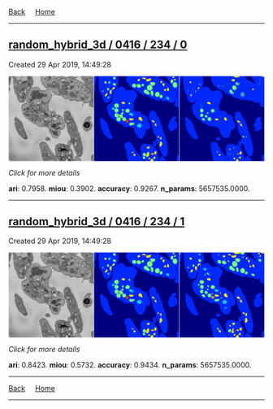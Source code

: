 
[Back](..)&nbsp;&nbsp;&nbsp;&nbsp;&nbsp;[Home](https://leapmanlab.github.io/snapshots)

---

<div class="summary"><a href="0"><h2>random_hybrid_3d / 0416 / 234 / 0</h2></a><p>Created 29 Apr 2019, 14:49:28
</p><a href="0"><img src="0/media/summary.png" align="center"></a><p>
<i>Click for more details</i>
</p></div>

**ari**: 0.7958. **miou**: 0.3902. **accuracy**: 0.9267. **n_params**: 5657535.0000. 

---

<div class="summary"><a href="1"><h2>random_hybrid_3d / 0416 / 234 / 1</h2></a><p>Created 29 Apr 2019, 14:49:28
</p><a href="1"><img src="1/media/summary.png" align="center"></a><p>
<i>Click for more details</i>
</p></div>

**ari**: 0.8423. **miou**: 0.5732. **accuracy**: 0.9434. **n_params**: 5657535.0000. 

---

[Back](..)&nbsp;&nbsp;&nbsp;&nbsp;&nbsp;[Home](https://leapmanlab.github.io/snapshots)

---